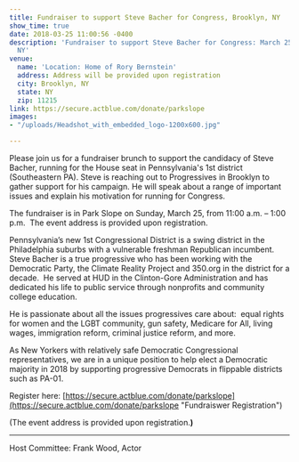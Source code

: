 ```yaml
---
title: Fundraiser to support Steve Bacher for Congress, Brooklyn, NY
show_time: true
date: 2018-03-25 11:00:56 -0400
description: 'Fundraiser to support Steve Bacher for Congress: March 25 in Brooklyn,
  NY'
venue:
  name: 'Location: Home of Rory Bernstein'
  address: Address will be provided upon registration
  city: Brooklyn, NY
  state: NY
  zip: 11215
link: https://secure.actblue.com/donate/parkslope
images:
- "/uploads/Headshot_with_embedded_logo-1200x600.jpg"

---
```

Please join us for a fundraiser brunch to support the candidacy of Steve Bacher, running for the House seat in Pennsylvania's 1st district (Southeastern PA). Steve is reaching out to Progressives in Brooklyn to gather support for his campaign. He will speak about a range of important issues and explain his motivation for running for Congress.

The fundraiser is in Park Slope on Sunday, March 25, from 11:00 a.m. – 1:00 p.m.  The event address is provided upon registration.

Pennsylvania’s new 1st Congressional District is a swing district in the Philadelphia suburbs with a vulnerable freshman Republican incumbent.  Steve Bacher is a true progressive who has been working with the Democratic Party, the Climate Reality Project and 350.org in the district for a decade.  He served at HUD in the Clinton-Gore Administration and has dedicated his life to public service through nonprofits and community college education.

He is passionate about all the issues progressives care about:  equal rights for women and the LGBT community, gun safety, Medicare for All, living wages, immigration reform, criminal justice reform, and more.

As New Yorkers with relatively safe Democratic Congressional representatives, we are in a unique position to help elect a Democratic majority in 2018 by supporting progressive Democrats in flippable districts such as PA-01.

Register here: [https://secure.actblue.com/donate/parkslope](https://secure.actblue.com/donate/parkslope "Fundraiswer Registration")

\(The event address is provided upon registration.**)**

---

Host Committee:
Frank Wood, Actor
